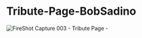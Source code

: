 # Tribute-Page-BobSadino
![FireShot Capture 003 - Tribute Page - ](https://user-images.githubusercontent.com/66191505/147525816-b88309ff-e63b-4134-995f-a7701c6e2a5e.png)
